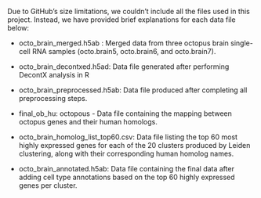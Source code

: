Due to GitHub’s size limitations, we couldn’t include all the files used in this project. Instead, we have provided brief explanations for each data file below:

- octo_brain_merged.h5ab : Merged data from three octopus brain single-cell RNA samples (octo.brain5, octo.brain6, and octo.brain7).
- octo_brain_decontxed.h5ad: Data file generated after performing DecontX analysis in R 
- octo_brain_preprocessed.h5ab: Data file produced after completing all preprocessing steps.

- final_ob_hu: octopous - Data file containing the mapping between octopus genes and their human homologs.
- octo_brain_homolog_list_top60.csv: Data file listing the top 60 most highly expressed genes for each of the 20 clusters produced by Leiden clustering, along with their corresponding human homolog names.
- octo_brain_annotated.h5ab: Data file containing the final data after adding cell type annotations based on the top 60 highly expressed genes per cluster.
